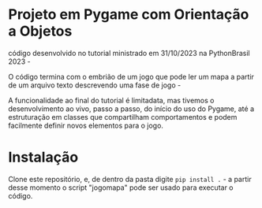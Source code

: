 Projeto em Pygame com Orientação a Objetos
==========================================

código desenvolvido no tutorial ministrado
em 31/10/2023 na PythonBrasil 2023 - 

O código termina com o embrião de um jogo
que pode ler um mapa a partir de um arquivo
texto descrevendo uma fase de jogo - 

A funcionalidade ao final do tutorial é limitadata, 
mas tivemos o desenvolvimento ao vivo, passo
a passo, do início do uso do Pygame, até a
estruturação em classes que compartilham
comportamentos e podem facilmente definir
novos elementos para o jogo.

Instalação
==========

Clone este repositório, e, de dentro da pasta 
digite `pip install .` - a partir desse momento
o script "jogomapa" pode ser usado para
executar o código.


